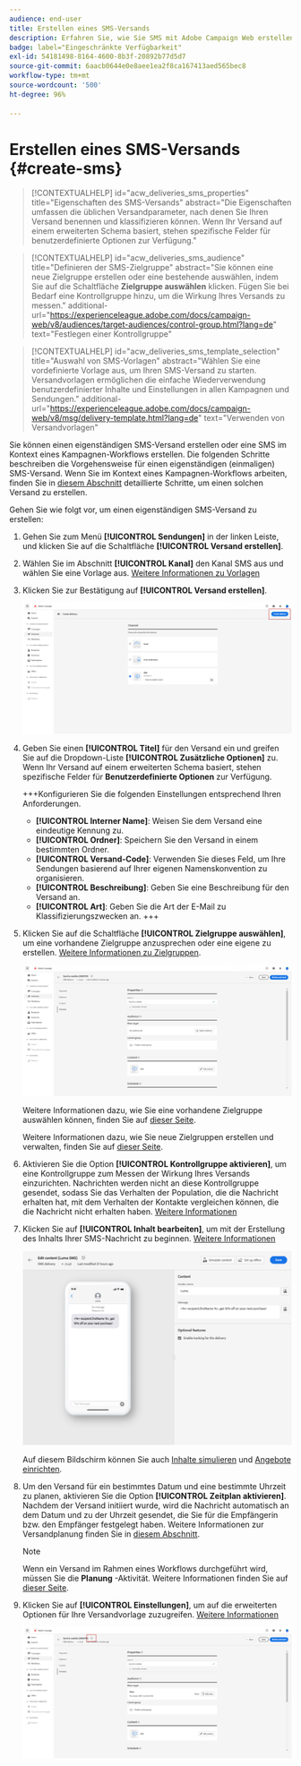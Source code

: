 ```yaml
---
audience: end-user
title: Erstellen eines SMS-Versands
description: Erfahren Sie, wie Sie SMS mit Adobe Campaign Web erstellen und senden
badge: label="Eingeschränkte Verfügbarkeit"
exl-id: 54181498-8164-4600-8b3f-20892b77d5d7
source-git-commit: 6aacb0644e0e8aee1ea2f8ca167413aed565bec8
workflow-type: tm+mt
source-wordcount: '500'
ht-degree: 96%

---
```


# Erstellen eines SMS-Versands {#create-sms}

>[!CONTEXTUALHELP]
>id="acw_deliveries_sms_properties"
>title="Eigenschaften des SMS-Versands"
>abstract="Die Eigenschaften umfassen die üblichen Versandparameter, nach denen Sie Ihren Versand benennen und klassifizieren können. Wenn Ihr Versand auf einem erweiterten Schema basiert, stehen spezifische Felder für benutzerdefinierte Optionen zur Verfügung."

>[!CONTEXTUALHELP]
>id="acw_deliveries_sms_audience"
>title="Definieren der SMS-Zielgruppe"
>abstract="Sie können eine neue Zielgruppe erstellen oder eine bestehende auswählen, indem Sie auf die Schaltfläche **Zielgruppe auswählen** klicken. Fügen Sie bei Bedarf eine Kontrollgruppe hinzu, um die Wirkung Ihres Versands zu messen."
>additional-url="https://experienceleague.adobe.com/docs/campaign-web/v8/audiences/target-audiences/control-group.html?lang=de" text="Festlegen einer Kontrollgruppe"

>[!CONTEXTUALHELP]
>id="acw_deliveries_sms_template_selection"
>title="Auswahl von SMS-Vorlagen"
>abstract="Wählen Sie eine vordefinierte Vorlage aus, um Ihren SMS-Versand zu starten. Versandvorlagen ermöglichen die einfache Wiederverwendung benutzerdefinierter Inhalte und Einstellungen in allen Kampagnen und Sendungen."
>additional-url="https://experienceleague.adobe.com/docs/campaign-web/v8/msg/delivery-template.html?lang=de" text="Verwenden von Versandvorlagen"


Sie können einen eigenständigen SMS-Versand erstellen oder eine SMS im Kontext eines Kampagnen-Workflows erstellen. Die folgenden Schritte beschreiben die Vorgehensweise für einen eigenständigen (einmaligen) SMS-Versand. Wenn Sie im Kontext eines Kampagnen-Workflows arbeiten, finden Sie in [diesem Abschnitt](../workflows/activities/channels.md#create-a-delivery-in-a-campaign-workflow) detaillierte Schritte, um einen solchen Versand zu erstellen.


Gehen Sie wie folgt vor, um einen eigenständigen SMS-Versand zu erstellen:

1. Gehen Sie zum Menü **[!UICONTROL Sendungen]** in der linken Leiste, und klicken Sie auf die Schaltfläche **[!UICONTROL Versand erstellen]**.

1. Wählen Sie im Abschnitt **[!UICONTROL Kanal]** den Kanal SMS aus und wählen Sie eine Vorlage aus. [Weitere Informationen zu Vorlagen](../msg/delivery-template.md)

1. Klicken Sie zur Bestätigung auf **[!UICONTROL Versand erstellen]**.

   ![](assets/sms_create_1.png)

1. Geben Sie einen **[!UICONTROL Titel]** für den Versand ein und greifen Sie auf die Dropdown-Liste **[!UICONTROL Zusätzliche Optionen]** zu. Wenn Ihr Versand auf einem erweiterten Schema basiert, stehen spezifische Felder für **Benutzerdefinierte Optionen** zur Verfügung.

   +++Konfigurieren Sie die folgenden Einstellungen entsprechend Ihren Anforderungen.
   * **[!UICONTROL Interner Name]**: Weisen Sie dem Versand eine eindeutige Kennung zu.
   * **[!UICONTROL Ordner]**: Speichern Sie den Versand in einem bestimmten Ordner.
   * **[!UICONTROL Versand-Code]**: Verwenden Sie dieses Feld, um Ihre Sendungen basierend auf Ihrer eigenen Namenskonvention zu organisieren.
   * **[!UICONTROL Beschreibung]**: Geben Sie eine Beschreibung für den Versand an.
   * **[!UICONTROL Art]**: Geben Sie die Art der E-Mail zu Klassifizierungszwecken an.
+++

1. Klicken Sie auf die Schaltfläche **[!UICONTROL Zielgruppe auswählen]**, um eine vorhandene Zielgruppe anzusprechen oder eine eigene zu erstellen. [Weitere Informationen zu Zielgruppen](../audience/about-recipients.md).

   ![](assets/sms_create_2.png)

   Weitere Informationen dazu, wie Sie eine vorhandene Zielgruppe auswählen können, finden Sie auf [dieser Seite](../audience/add-audience.md).

   Weitere Informationen dazu, wie Sie neue Zielgruppen erstellen und verwalten, finden Sie auf [dieser Seite](../audience/one-time-audience.md).

1. Aktivieren Sie die Option **[!UICONTROL Kontrollgruppe aktivieren]**, um eine Kontrollgruppe zum Messen der Wirkung Ihres Versands einzurichten. Nachrichten werden nicht an diese Kontrollgruppe gesendet, sodass Sie das Verhalten der Population, die die Nachricht erhalten hat, mit dem Verhalten der Kontakte vergleichen können, die die Nachricht nicht erhalten haben. [Weitere Informationen](../audience/control-group.md)

1. Klicken Sie auf **[!UICONTROL Inhalt bearbeiten]**, um mit der Erstellung des Inhalts Ihrer SMS-Nachricht zu beginnen. [Weitere Informationen](content-sms.md)

   ![](assets/sms_create_4.png)

   Auf diesem Bildschirm können Sie auch [Inhalte simulieren](../preview-test/preview-test.md) und [Angebote einrichten](../msg/offers.md).

1. Um den Versand für ein bestimmtes Datum und eine bestimmte Uhrzeit zu planen, aktivieren Sie die Option **[!UICONTROL Zeitplan aktivieren]**. Nachdem der Versand initiiert wurde, wird die Nachricht automatisch an dem Datum und zu der Uhrzeit gesendet, die Sie für die Empfängerin bzw. den Empfänger festgelegt haben. Weitere Informationen zur Versandplanung finden Sie in [diesem Abschnitt](../msg/gs-messages.md#gs-schedule).

   >[!NOTE]
   >
   >Wenn ein Versand im Rahmen eines Workflows durchgeführt wird, müssen Sie die **Planung** -Aktivität. Weitere Informationen finden Sie auf [dieser Seite](../workflows/activities/scheduler.md).

1. Klicken Sie auf **[!UICONTROL Einstellungen]**, um auf die erweiterten Optionen für Ihre Versandvorlage zuzugreifen. [Weitere Informationen](../advanced-settings/delivery-settings.md)

   ![](assets/sms_create_3.png)
